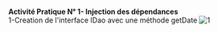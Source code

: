 **Activité Pratique N° 1- Injection des dépendances**  
1-Creation de l'interface IDao avec une méthode getDate
![1](https://github.com/BOULAHYA-Chaymae/TP1_Injection_des_dependances/assets/167257389/8126cf15-2fbf-469e-b3c4-2a07266f54a1)
